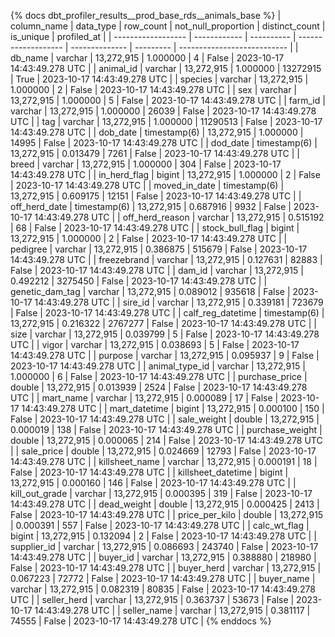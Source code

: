 {% docs dbt_profiler_results__prod_base_rds__animals_base  %}
| column_name        | data_type    |  row_count | not_null_proportion | distinct_count | is_unique | profiled_at                 |
| ------------------ | ------------ | ---------- | ------------------- | -------------- | --------- | --------------------------- |
| db_name            | varchar      | 13,272,915 |            1.000000 |              4 |     False | 2023-10-17 14:43:49.278 UTC |
| animal_id          | varchar      | 13,272,915 |            1.000000 |       13272915 |      True | 2023-10-17 14:43:49.278 UTC |
| species            | varchar      | 13,272,915 |            1.000000 |              2 |     False | 2023-10-17 14:43:49.278 UTC |
| sex                | varchar      | 13,272,915 |            1.000000 |              5 |     False | 2023-10-17 14:43:49.278 UTC |
| farm_id            | varchar      | 13,272,915 |            1.000000 |          26039 |     False | 2023-10-17 14:43:49.278 UTC |
| tag                | varchar      | 13,272,915 |            1.000000 |       11290513 |     False | 2023-10-17 14:43:49.278 UTC |
| dob_date           | timestamp(6) | 13,272,915 |            1.000000 |          14995 |     False | 2023-10-17 14:43:49.278 UTC |
| dod_date           | timestamp(6) | 13,272,915 |            0.013479 |           7261 |     False | 2023-10-17 14:43:49.278 UTC |
| breed              | varchar      | 13,272,915 |            1.000000 |            304 |     False | 2023-10-17 14:43:49.278 UTC |
| in_herd_flag       | bigint       | 13,272,915 |            1.000000 |              2 |     False | 2023-10-17 14:43:49.278 UTC |
| moved_in_date      | timestamp(6) | 13,272,915 |            0.609175 |          12151 |     False | 2023-10-17 14:43:49.278 UTC |
| off_herd_date      | timestamp(6) | 13,272,915 |            0.687916 |           9932 |     False | 2023-10-17 14:43:49.278 UTC |
| off_herd_reason    | varchar      | 13,272,915 |            0.515192 |             68 |     False | 2023-10-17 14:43:49.278 UTC |
| stock_bull_flag    | bigint       | 13,272,915 |            1.000000 |              2 |     False | 2023-10-17 14:43:49.278 UTC |
| pedigree           | varchar      | 13,272,915 |            0.386875 |         515679 |     False | 2023-10-17 14:43:49.278 UTC |
| freezebrand        | varchar      | 13,272,915 |            0.127631 |          82883 |     False | 2023-10-17 14:43:49.278 UTC |
| dam_id             | varchar      | 13,272,915 |            0.492212 |        3275450 |     False | 2023-10-17 14:43:49.278 UTC |
| genetic_dam_tag    | varchar      | 13,272,915 |            0.089012 |         935618 |     False | 2023-10-17 14:43:49.278 UTC |
| sire_id            | varchar      | 13,272,915 |            0.339181 |         723679 |     False | 2023-10-17 14:43:49.278 UTC |
| calf_reg_datetime  | timestamp(6) | 13,272,915 |            0.216322 |        2767277 |     False | 2023-10-17 14:43:49.278 UTC |
| size               | varchar      | 13,272,915 |            0.039799 |              5 |     False | 2023-10-17 14:43:49.278 UTC |
| vigor              | varchar      | 13,272,915 |            0.038693 |              5 |     False | 2023-10-17 14:43:49.278 UTC |
| purpose            | varchar      | 13,272,915 |            0.095937 |              9 |     False | 2023-10-17 14:43:49.278 UTC |
| animal_type_id     | varchar      | 13,272,915 |            1.000000 |              6 |     False | 2023-10-17 14:43:49.278 UTC |
| purchase_price     | double       | 13,272,915 |            0.013939 |           2524 |     False | 2023-10-17 14:43:49.278 UTC |
| mart_name          | varchar      | 13,272,915 |            0.000089 |             17 |     False | 2023-10-17 14:43:49.278 UTC |
| mart_datetime      | bigint       | 13,272,915 |            0.000100 |            150 |     False | 2023-10-17 14:43:49.278 UTC |
| sale_weight        | double       | 13,272,915 |            0.000019 |            138 |     False | 2023-10-17 14:43:49.278 UTC |
| purchase_weight    | double       | 13,272,915 |            0.000065 |            214 |     False | 2023-10-17 14:43:49.278 UTC |
| sale_price         | double       | 13,272,915 |            0.024669 |          12793 |     False | 2023-10-17 14:43:49.278 UTC |
| killsheet_name     | varchar      | 13,272,915 |            0.000191 |             18 |     False | 2023-10-17 14:43:49.278 UTC |
| killsheet_datetime | bigint       | 13,272,915 |            0.000160 |            146 |     False | 2023-10-17 14:43:49.278 UTC |
| kill_out_grade     | varchar      | 13,272,915 |            0.000395 |            319 |     False | 2023-10-17 14:43:49.278 UTC |
| dead_weight        | double       | 13,272,915 |            0.000425 |           2413 |     False | 2023-10-17 14:43:49.278 UTC |
| price_per_kilo     | double       | 13,272,915 |            0.000391 |            557 |     False | 2023-10-17 14:43:49.278 UTC |
| calc_wt_flag       | bigint       | 13,272,915 |            0.132094 |              2 |     False | 2023-10-17 14:43:49.278 UTC |
| supplier_id        | varchar      | 13,272,915 |            0.086693 |         243740 |     False | 2023-10-17 14:43:49.278 UTC |
| buyer_id           | varchar      | 13,272,915 |            0.388880 |         218980 |     False | 2023-10-17 14:43:49.278 UTC |
| buyer_herd         | varchar      | 13,272,915 |            0.067223 |          72772 |     False | 2023-10-17 14:43:49.278 UTC |
| buyer_name         | varchar      | 13,272,915 |            0.082319 |          80835 |     False | 2023-10-17 14:43:49.278 UTC |
| seller_herd        | varchar      | 13,272,915 |            0.363737 |          53673 |     False | 2023-10-17 14:43:49.278 UTC |
| seller_name        | varchar      | 13,272,915 |            0.381117 |          74555 |     False | 2023-10-17 14:43:49.278 UTC |
{% enddocs %}
